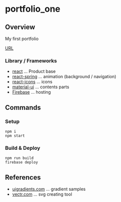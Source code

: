 # portfolio_one

## Overview

My first portfolio

[URL](https://linnefromice-portfolio.web.app/)

### Library / Frameworks

- [react](https://reactjs.org/) ... Product base
- [react-spring](https://www.react-spring.io/) ... animation (background / navigation)
- [react-icons](https://react-icons.github.io/react-icons/) ... icons
- [material-ui](https://material-ui.com/) ... contents parts
- [Firebase](https://firebase.google.com/) ... hosting

## Commands

### Setup

```
npm i
npm start
```

### Build & Deploy

```
npm run build
firebase deploy
```

## References

- [uigradients.com](https://uigradients.com/) ... gradient samples
- [vectr.com](https://vectr.com/) ... svg creating tool